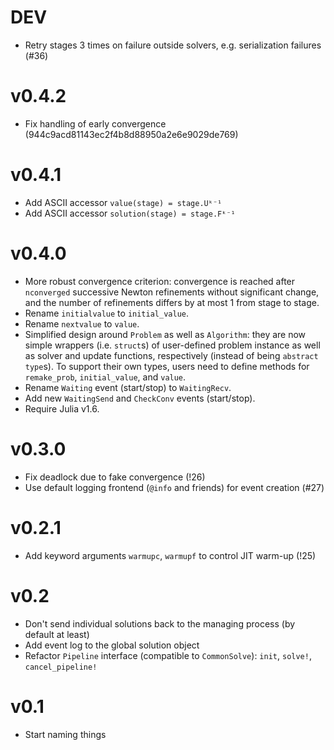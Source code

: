 # DEV

- Retry stages 3 times on failure outside solvers, e.g. serialization failures (#36)

# v0.4.2

- Fix handling of early convergence (944c9acd81143ec2f4b8d88950a2e6e9029de769)

# v0.4.1

- Add ASCII accessor `value(stage) = stage.Uᵏ⁻¹`
- Add ASCII accessor `solution(stage) = stage.Fᵏ⁻¹`

# v0.4.0

- More robust convergence criterion: convergence is reached after `nconverged`
  successive Newton refinements without significant change, and the number of
  refinements differs by at most 1 from stage to stage.
- Rename `initialvalue` to `initial_value`.
- Rename `nextvalue` to `value`.
- Simplified design around `Problem` as well as `Algorithm`: they are now simple
  wrappers (i.e. `struct`s) of user-defined problem instance as well as solver
  and update functions, respectively (instead of being `abstract type`s).
  To support their own types, users need to define methods for `remake_prob`,
  `initial_value`, and `value`.
- Rename `Waiting` event (start/stop) to `WaitingRecv`.
- Add new `WaitingSend` and `CheckConv` events (start/stop).
- Require Julia v1.6.

# v0.3.0

- Fix deadlock due to fake convergence (!26)
- Use default logging frontend (`@info` and friends) for event creation (#27)

# v0.2.1

- Add keyword arguments `warmupc`, `warmupf` to control JIT warm-up (!25)

# v0.2

- Don't send individual solutions back to the managing process (by default at least)
- Add event log to the global solution object
- Refactor `Pipeline` interface (compatible to `CommonSolve`): `init`, `solve!`, `cancel_pipeline!`

# v0.1

- Start naming things
